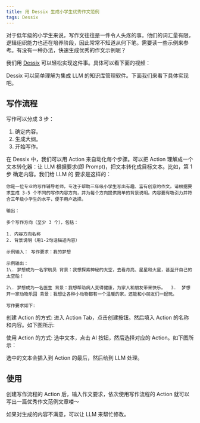 ```yaml
---
title: 用 Dessix 生成小学生优秀作文范例
tags: Dessix
---
```


对于低年级的小学生来说，写作文往往是一件令人头疼的事。他们的词汇量有限，逻辑组织能力也还在培养阶段，因此常常不知道从何下笔。需要读一些示例来参考。有没有一种办法，快速生成优秀的作文示例呢？

我们用 [Dessix](https://dessix.io/) 可以轻松实现这件事。具体可以看下面的视频：


Dessix 可以简单理解为集成 LLM 的知识库管理软件。下面我们来看下具体实现吧。

## 写作流程
写作可以分成 3 步：
1. 确定内容。
2. 生成大纲。
3. 开始写作。

在 Dessix 中，我们可以用 Action 来自动化每个步骤。可以把 Action 理解成一个文本转化器：让 LLM 根据要求(即 Prompt)，把文本转化成目标文本。比如，第 1 步 确定内容。我们给 LLM 的 要求是这样的：
```text
你是一位专业的写作辅导老师，专注于帮助三年级小学生写出有趣、富有创意的作文。请根据要求生成 3-5 个不同的写作内容方向，并为每个方向提供简单的背景说明。内容要有吸引力并符合三年级小学生的水平，便于用户选择。 

输出： 

多个写作方向（至少 3 个），包括： 	

1. 内容方向名称 	
2. 背景说明（用1-2句话描述内容）  

示例输入： 写作要求：我的梦想

示例输出： 
1\. 梦想成为一名宇航员 背景：我想探索神秘的太空，去看月亮、星星和火星，甚至开自己的太空船！ 	

2\. 梦想成为一名医生 背景：我想帮助病人变得健康，为家人和朋友带来快乐。 	3.	梦想开一家动物乐园 背景：我想让各种小动物都有一个温暖的家，还能和小朋友们一起玩。

写作要求如下: 
```

创建 Action 的方式: 进入 Action Tab，点击创建按钮。然后填入 Action 的名称和内容。如下图所示:

使用 Action 的方式: 选中文本，点击 AI 按钮，然后选择对应的 Action。如下图所示：

选中的文本会插入到 Action 的最后，然后给到 LLM 处理。

## 使用
创建写作流程的 Action 后，输入作文要求，依次使用写作流程的 Action 就可以写出一篇优秀作文范例文章喽～

如果对生成的内容不满意，可以让 LLM 来帮忙修改。
